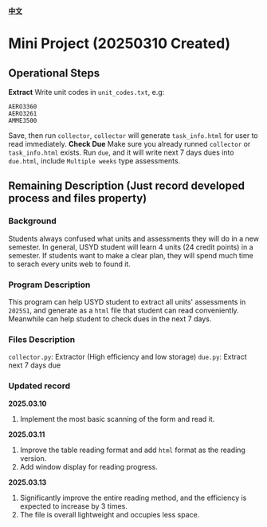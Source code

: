 **[中文](README-cn.md)**
# Mini Project (20250310 Created)

## Operational Steps
**Extract**
Write unit codes in `unit_codes.txt`, e.g:

`AERO3360`  
`AERO3261`  
`AMME3500`  

Save, then run `collector`, `collector` will generate `task_info.html` for user to read immediately.
**Check Due**
Make sure you already runned `collector` or `task_info.html` exists. Run `due`, and it will write next 7 days dues into `due.html`, include `Multiple weeks` type assessments.


## Remaining Description (Just record developed process and files property)

### Background
Students always confused what units and assessments they will do in a new semester. In general, USYD student will learn 4 units (24 credit points) in a semester. If students want to make a clear plan, they will spend much time to serach every units web to found it.

### Program Description
This program can help USYD student to extract all units' assessments in `2025S1`, and generate as a `html` file that student can read conveniently. Meanwhile can help student to check dues in the next 7 days.

### Files Description
`collector.py`: Extractor (High efficiency and low storage)
`due.py`: Extract next 7 days due

### Updated record
**2025.03.10**
1. Implement the most basic scanning of the form and read it.

**2025.03.11**
1. Improve the table reading format and add `html` format as the reading version.
2. Add window display for reading progress.

**2025.03.13**
1. Significantly improve the entire reading method, and the efficiency is expected to increase by 3 times.
2. The file is overall lightweight and occupies less space.